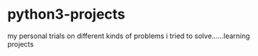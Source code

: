 # python3-projects
my personal trials on different kinds of problems i tried to solve......learning projects
